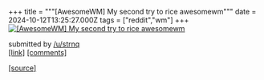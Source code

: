 +++
title = """[AwesomeWM] My second try to rice awesomewm"""
date = 2024-10-12T13:25:27.000Z
tags = ["reddit","wm"]
+++
[![[AwesomeWM] My second try to rice awesomewm](https://preview.redd.it/wh5jtlz3ubud1.png?width=640&crop=smart&auto=webp&s=3768c3393b6599641a99bc16c1cf44c395fd7a52 "[AwesomeWM] My second try to rice awesomewm")](https://www.reddit.com/r/unixporn/comments/1g202of/awesomewm_my_second_try_to_rice_awesomewm/)

submitted by [/u/strnq](https://www.reddit.com/user/strnq)  
[\[link\]](https://i.redd.it/wh5jtlz3ubud1.png) [\[comments\]](https://www.reddit.com/r/unixporn/comments/1g202of/awesomewm_my_second_try_to_rice_awesomewm/)

[[source]](https://www.reddit.com/r/unixporn/comments/1g202of/awesomewm_my_second_try_to_rice_awesomewm/)
